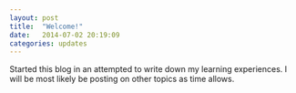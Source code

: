 ```yaml
---
layout: post
title:  "Welcome!"
date:   2014-07-02 20:19:09
categories: updates
---
```


Started this blog in an attempted to write down my learning experiences. I will be most likely be posting on other topics as time allows.

[jstgp]: http://www.amazon.com/JavaScript-Good-Parts-Douglas-Crockford/dp/0596517742
